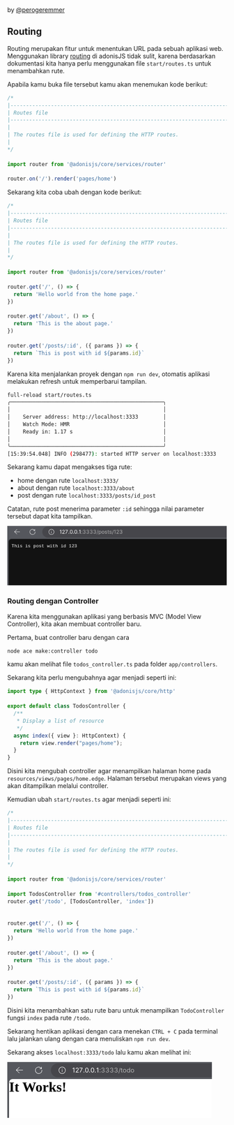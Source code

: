 <br/>

by [@perogeremmer](https://twitter.com/perogeremmer)

## Routing

Routing merupakan fitur untuk menentukan URL pada sebuah aplikasi web. Menggunakan library [routing](https://docs.adonisjs.com/guides/basics/routing) di adonisJS tidak sulit, karena berdasarkan dokumentasi kita hanya perlu menggunakan file `start/routes.ts` untuk menambahkan rute.

Apabila kamu buka file tersebut kamu akan menemukan kode berikut:

```typescript
/*
|--------------------------------------------------------------------------
| Routes file
|--------------------------------------------------------------------------
|
| The routes file is used for defining the HTTP routes.
|
*/

import router from '@adonisjs/core/services/router'

router.on('/').render('pages/home')
```

Sekarang kita coba ubah dengan kode berikut:

```typescript
/*
|--------------------------------------------------------------------------
| Routes file
|--------------------------------------------------------------------------
|
| The routes file is used for defining the HTTP routes.
|
*/

import router from '@adonisjs/core/services/router'

router.get('/', () => {
  return 'Hello world from the home page.'
})

router.get('/about', () => {
  return 'This is the about page.'
})

router.get('/posts/:id', ({ params }) => {
  return `This is post with id ${params.id}`
})
```

Karena kita menjalankan proyek dengan `npm run dev`, otomatis aplikasi melakukan refresh untuk memperbarui tampilan.

```bash
full-reload start/routes.ts
╭─────────────────────────────────────────────────╮
│                                                 │
│    Server address: http://localhost:3333        │
│    Watch Mode: HMR                              │
│    Ready in: 1.17 s                             │
│                                                 │
╰─────────────────────────────────────────────────╯
[15:39:54.048] INFO (298477): started HTTP server on localhost:3333
```

Sekarang kamu dapat mengakses tiga rute:

- home dengan rute `localhost:3333/`
- about dengan rute `localhost:3333/about`
- post dengan rute `localhost:3333/posts/id_post`

Catatan, rute post menerima parameter `:id` sehingga nilai parameter tersebut dapat kita tampilkan.

![alt text](./assets/3.png)

### Routing dengan Controller

Karena kita menggunakan aplikasi yang berbasis MVC (Model View Controller), kita akan membuat controller baru.

Pertama, buat controller baru dengan cara

```bash
node ace make:controller todo
```

kamu akan melihat file `todos_controller.ts` pada folder `app/controllers`.

Sekarang kita perlu mengubahnya agar menjadi seperti ini:

```typescript
import type { HttpContext } from '@adonisjs/core/http'

export default class TodosController {
  /**
   * Display a list of resource
   */
  async index({ view }: HttpContext) {
    return view.render("pages/home");
  }
}
```

Disini kita mengubah controller agar menampilkan halaman home pada `resources/views/pages/home.edge`. Halaman tersebut merupakan views yang akan ditampilkan melalui controller.

Kemudian ubah `start/routes.ts` agar menjadi seperti ini:

```typescript
/*
|--------------------------------------------------------------------------
| Routes file
|--------------------------------------------------------------------------
|
| The routes file is used for defining the HTTP routes.
|
*/

import router from '@adonisjs/core/services/router'

import TodosController from '#controllers/todos_controller'
router.get('/todo', [TodosController, 'index'])


router.get('/', () => {
  return 'Hello world from the home page.'
})

router.get('/about', () => {
  return 'This is the about page.'
})

router.get('/posts/:id', ({ params }) => {
  return `This is post with id ${params.id}`
})
```

Disini kita menambahkan satu rute baru untuk menampilkan `TodoController` fungsi `index` pada rute `/todo`.

Sekarang hentikan aplikasi dengan cara menekan `CTRL + C` pada terminal lalu jalankan ulang dengan cara menuliskan `npm run dev`.

Sekarang akses `localhost:3333/todo` lalu kamu akan melihat ini:

![alt text](./assets/4.png)
